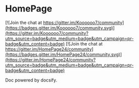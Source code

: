 # HomePage

[![Join the chat at https://gitter.im/Koooooo7/community](https://badges.gitter.im/Koooooo7/community.svg)](https://gitter.im/Koooooo7/community?utm_source=badge&utm_medium=badge&utm_campaign=pr-badge&utm_content=badge) [![Join the chat at https://gitter.im/HomePage24/community](https://badges.gitter.im/HomePage24/community.svg)](https://gitter.im/HomePage24/community?utm_source=badge&utm_medium=badge&utm_campaign=pr-badge&utm_content=badge)

Doc powered by docsify.
